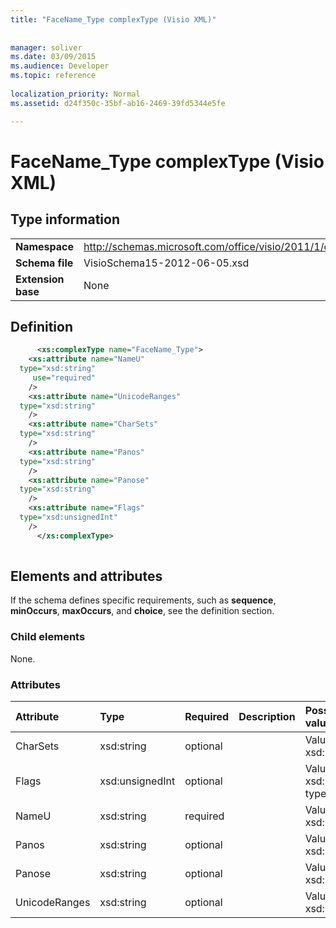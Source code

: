 ```yaml
---
title: "FaceName_Type complexType (Visio XML)"
 
 
manager: soliver
ms.date: 03/09/2015
ms.audience: Developer
ms.topic: reference
 
localization_priority: Normal
ms.assetid: d24f350c-35bf-ab16-2469-39fd5344e5fe

---
```


# FaceName_Type complexType (Visio XML)

## Type information

|||
|:-----|:-----|
|**Namespace** <br/> |http://schemas.microsoft.com/office/visio/2011/1/core  <br/> |
|**Schema file** <br/> |VisioSchema15-2012-06-05.xsd  <br/> |
|**Extension base** <br/> |None  <br/> |
   
## Definition

```XML
      <xs:complexType name="FaceName_Type">
    <xs:attribute name="NameU"
  type="xsd:string"
     use="required"
    />
    <xs:attribute name="UnicodeRanges"
  type="xsd:string"
    />
    <xs:attribute name="CharSets"
  type="xsd:string"
    />
    <xs:attribute name="Panos"
  type="xsd:string"
    />
    <xs:attribute name="Panose"
  type="xsd:string"
    />
    <xs:attribute name="Flags"
  type="xsd:unsignedInt"
    />
      </xs:complexType>
      
```

## Elements and attributes

If the schema defines specific requirements, such as **sequence**, **minOccurs**, **maxOccurs**, and **choice**, see the definition section. 
  
### Child elements

None.
  
### Attributes

|**Attribute**|**Type**|**Required**|**Description**|**Possible values**|
|:-----|:-----|:-----|:-----|:-----|
|CharSets  <br/> |xsd:string  <br/> |optional  <br/> ||Values of the xsd:string type.  <br/> |
|Flags  <br/> |xsd:unsignedInt  <br/> |optional  <br/> ||Values of the xsd:unsignedInt type.  <br/> |
|NameU  <br/> |xsd:string  <br/> |required  <br/> ||Values of the xsd:string type.  <br/> |
|Panos  <br/> |xsd:string  <br/> |optional  <br/> ||Values of the xsd:string type.  <br/> |
|Panose  <br/> |xsd:string  <br/> |optional  <br/> ||Values of the xsd:string type.  <br/> |
|UnicodeRanges  <br/> |xsd:string  <br/> |optional  <br/> ||Values of the xsd:string type.  <br/> |
   

